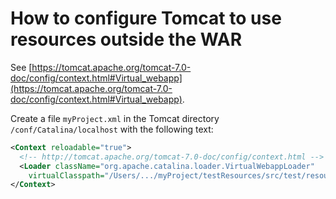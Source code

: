 # How to configure Tomcat to use resources outside the WAR
See [https://tomcat.apache.org/tomcat-7.0-doc/config/context.html#Virtual_webapp](https://tomcat.apache.org/tomcat-7.0-doc/config/context.html#Virtual_webapp).

Create a file `myProject.xml` in the Tomcat directory `/conf/Catalina/localhost` with the following text:

```xml
<Context reloadable="true">
  <!-- http://tomcat.apache.org/tomcat-7.0-doc/config/context.html -->
  <Loader className="org.apache.catalina.loader.VirtualWebappLoader"
    virtualClasspath="/Users/.../myProject/testResources/src/test/resources"/>
</Context>
```
